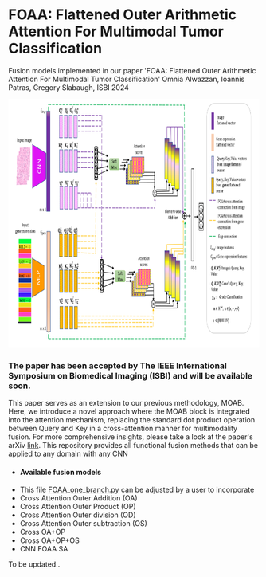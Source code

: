 # FOAA: Flattened Outer Arithmetic Attention For Multimodal Tumor Classification

Fusion models implemented in our paper 'FOAA: Flattened Outer Arithmetic Attention For Multimodal Tumor Classification' Omnia Alwazzan, Ioannis Patras, Gregory Slabaugh, ISBI 2024


<p align="center">
  <img width="1000" height="500" src="https://github.com/omniaalwazzan/FOAA/blob/main/ISBI_pipline.png">
</p>

### The paper has been accepted by The IEEE International Symposium on Biomedical Imaging (ISBI) and will be available soon.

This paper serves as an extension to our previous methodology, MOAB. Here, we introduce a novel approach where the MOAB block is integrated into the attention mechanism, replacing the standard dot product operation between Query and Key in a cross-attention manner for multimodality fusion. For more comprehensive insights, please take a look at the paper's arXiv [link](https://arxiv.org/abs/2403.06339).
This repository provides all functional fusion methods that can be applied to any domain with any CNN 

 * #### Available fusion models
  * This file [FOAA_one_branch.py](https://github.com/omniaalwazzan/FOAA/blob/main/FOAA_one_branch.py) can be adjusted by a user to incorporate
   * Cross Attention Outer Addition (OA)
   * Cross Attention Outer Product (OP)
   * Cross Attention Outer division (OD)
   * Cross Attention Outer subtraction (OS)
  * Cross OA+OP
  * Cross OA+OP+OS
  * CNN FOAA SA

To be updated..

